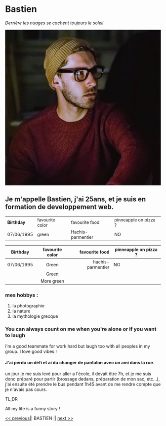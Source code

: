 <h1>Bastien</h1>

<p><i>Derrière les nuages se cachent toujours le soleil</i></p>

![Photo de moi](/Images/me.jpg)


<h2>Je m'appelle Bastien, j'ai 25ans, et je suis en formation de developpement web.</h2>

<table>
    <tr>
        <td><strong>Birthday</td>
        <td>favourite color</td>
        <td>favourite food</td>
        <td>pinneapple on pizza ?</strong></td>
    </tr>
    <tr>
        <td>07/06/1995</td>
        <td>green</td>
        <td>Hachis-parmentier</td>
        <td>NO</td>
    </tr>
</table>


| Birthday      | favourite color | favourite food    | pinneapple on pizza ? | 
| ------------- |:---------------:| --------------:   | --------------------- | 
| 07/06/1995    | Green           | hachis-parmentier |   NO                  | 
|               | Green           |                   |                       | 
|               | More green      |                   |                       | 

<h3>mes hobbys : </h3>
<ol>
    <li>la photographie</li>
    <li>la nature</li>
    <li>la mythologie grecque</li>
</ol>


<h3>You can always count on me when you're alone or if you want to laugh</h3>

<p>i'm a good teammate for work hard but laugh too with all peoples in my group. I love good vibes !</p>

<h4>J'ai perdu un défi et ai du changer de pantalon avec un ami dans la rue.</h4>

<p>un jour je me suis levé pour aller a l'école, il devait être 7h, et je me suis donc préparé pour partir (brossage dedans, préparation de mon sac, etc...), j'ai ensuite été prendre le bus pendant 1h45 avant de me rendre compte que je n'avais pas cours.</p>

<p>TL;DR</p> 

<p>All my life is a funny story !</p>


[<< previous](https://github.com/Achouffe666/marckdown-challenge/blob/main/README.md)|| BASTIEN || [next >>](https://github.com/Bertrand2/markdown-challenge/blob/master/README.md)<!--  -->